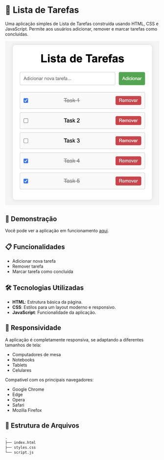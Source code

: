 # 📝 Lista de Tarefas

Uma aplicação simples de Lista de Tarefas construída usando HTML, CSS e JavaScript. Permite aos usuários adicionar, remover e marcar tarefas como concluídas.

<p align="center">
  <img src="./assets/screenshot.png" alt="Screenshot App" />
</p>

## 🚀 Demonstração

Você pode ver a aplicação em funcionamento [aqui](https://digonexs.github.io/simple-to-do-list-app).

## 📋 Funcionalidades

- Adicionar nova tarefa
- Remover tarefa
- Marcar tarefa como concluída

## 🛠️ Tecnologias Utilizadas

- **HTML**: Estrutura básica da página.
- **CSS**: Estilos para um layout moderno e responsivo.
- **JavaScript**: Funcionalidade da aplicação.

## 📱 Responsividade

A aplicação é completamente responsiva, se adaptando a diferentes tamanhos de tela:

- Computadores de mesa
- Notebooks
- Tablets
- Celulares

Compatível com os principais navegadores:

- Google Chrome
- Edge
- Opera
- Safari
- Mozilla Firefox

## 📂 Estrutura de Arquivos

```plaintext
.
├── index.html
├── styles.css
└── script.js
```
